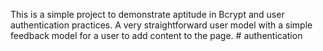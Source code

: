 This is a simple project to demonstrate aptitude in Bcrypt and user authentication practices. A very straightforward user model with a simple feedback model for a user to add
content to the page. # authentication
